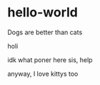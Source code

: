 # hello-world
Dogs are better than cats

holi

idk what poner here sis, help

anyway, I love kittys too
